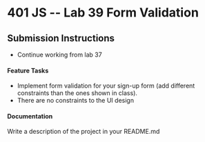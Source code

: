 401 JS --  Lab 39 Form Validation
===

## Submission Instructions
* Continue working from lab 37
 
#### Feature Tasks 
* Implement form validation for your sign-up form (add different constraints than the ones shown in class).
* There are no constraints to the UI design 

####  Documentation  
Write a description of the project in your README.md
